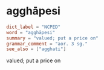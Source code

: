 # agghāpesi

``` toml
dict_label = "NCPED"
word = "agghāpesi"
summary = "valued; put a price on"
grammar_comment = "aor. 3 sg."
see_also = ["agghati"]
```

valued; put a price on

